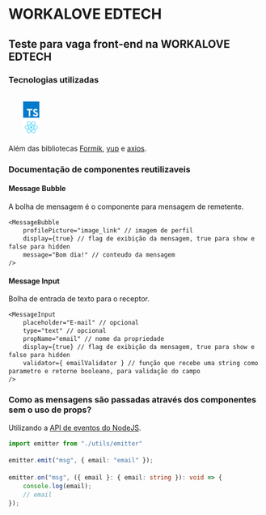# WORKALOVE EDTECH

## Teste para vaga front-end na WORKALOVE EDTECH

### Tecnologias utilizadas

<code>
	<img height="32" src="https://raw.githubusercontent.com/github/explore/80688e429a7d4ef2fca1e82350fe8e3517d3494d/topics/typescript/typescript.png" alt="Typescript"/>
	<img height="32" src="https://raw.githubusercontent.com/github/explore/80688e429a7d4ef2fca1e82350fe8e3517d3494d/topics/react/react.png" alt="React"/>
</code>

Além das bibliotecas [Formik](https://formik.org/), [yup](https://www.npmjs.com/package/yup) e [axios](https://axios-http.com/).

### Documentação de componentes reutilizaveis

#### Message Bubble

A bolha de mensagem é o componente para mensagem de remetente.

```tsx
<MessageBubble
	profilePicture="image_link" // imagem de perfil
	display={true} // flag de exibição da mensagem, true para show e false para hidden
	message="Bom dia!" // conteudo da mensagem
/>
```

#### Message Input

Bolha de entrada de texto para o receptor.

```tsx
<MessageInput
	placeholder="E-mail" // opcional
	type="text" // opcional
	propName="email" // nome da propriedade
	display={true} // flag de exibição da mensagem, true para show e false para hidden
	validator={ emailValidator } // função que recebe uma string como parametro e retorne booleano, para validação do campo
/>
```

### Como as mensagens são passadas através dos componentes sem o uso de props?

Utilizando a [API de eventos do NodeJS](https://nodejs.org/dist/latest-v14.x/docs/api/events.html).

```ts
import emitter from "./utils/emitter"

emitter.emit("msg", { email: "email" });

emitter.on("msg", ({ email }: { email: string }): void => {
	console.log(email);
	// email
});
```

